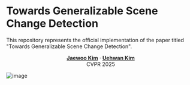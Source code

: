 # Towards Generalizable Scene Change Detection

This repository represents the official implementation of the paper titled "Towards Generalizable Scene Change Detection".

<p align="center">
  <a href=""><strong>Jaewoo Kim</strong></a>
  ·  
  <a href=""><strong>Uehwan Kim</strong></a>
  <br>
  CVPR 2025
</p>

![image](https://drive.google.com/file/d/1vPO3URMgtcg6zj_UZOdvJYlkuG-fVoqv/view?usp=sharing)

